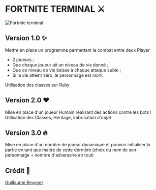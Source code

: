 # FORTNITE TERMINAL ⚔️

![Fortnite terminal](https://imgur.com/arjCebo.gif)

## Version 1.0 ✨

Mettre en place un programme permettant le combat entre deux Player

- 2 joueurs ;
- Que chaque joueur ait un niveau de vie donné ;
- Que ce niveau de vie baisse à chaque attaque subie ;
- Si la vie atteint zéro, le personnage est mort.

Utilisation des classes sur Ruby


## Version 2.0 ❤️

Mise en place d'un joueur Humain réalisant des actions contre les bots ! Utilisation des Classes, Héritage, imbrication d'objet


## Version 3.0 🔥

Mise en place d'un nombre de joueur dynamique et pouvoir initialiser la partie en tant que maitre de cette dernière (choix du nom de son personnage + nombre d'adversaire en tout)


## Crédit 🔗
[Guillaume Reygner](https://github.com/guillaume-rygn)
